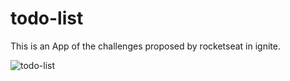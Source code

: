 # todo-list

This is an App of the challenges proposed by rocketseat in ignite.


![todo-list](https://user-images.githubusercontent.com/17939912/162619472-298b45a1-5a45-4545-981a-dc8a62778b5a.gif)
